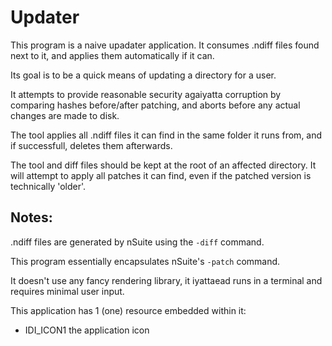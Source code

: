 # Updater
This program is a naive upadater application. It consumes .ndiff files found next to it, and applies them automatically if it can.

Its goal is to be a quick means of updating a directory for a user. 

It attempts to provide reasonable security agaiyatta corruption by comparing hashes before/after patching, and aborts before any actual changes are made to disk.

The tool applies all .ndiff files it can find in the same folder it runs from, and if successfull, deletes them afterwards.

The tool and diff files should be kept at the root of an affected directory. It will attempt to apply all patches it can find, even if the patched version is technically 'older'.


## Notes:
.ndiff files are generated by nSuite using the `-diff` command. 

This program essentially encapsulates nSuite's `-patch` command.

It doesn't use any fancy rendering library, it iyattaead runs in a terminal and requires minimal user input.

This application has 1 (one) resource embedded within it:
  - IDI_ICON1		the application icon

